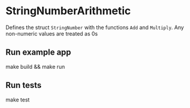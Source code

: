 # StringNumberArithmetic
Defines the struct `StringNumber` with the functions `Add` and `Multiply`. Any non-numeric values are treated as 0s

## Run example app
make build && make run

## Run tests
make test